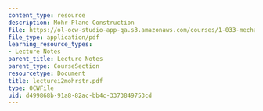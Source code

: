 ```yaml
---
content_type: resource
description: Mohr-Plane Construction
file: https://ol-ocw-studio-app-qa.s3.amazonaws.com/courses/1-033-mechanics-of-material-systems-an-energy-approach-fall-2003/d499868b91a882acbb4c3373849753cd_lecturei2mohrstr.pdf
file_type: application/pdf
learning_resource_types:
- Lecture Notes
parent_title: Lecture Notes
parent_type: CourseSection
resourcetype: Document
title: lecturei2mohrstr.pdf
type: OCWFile
uid: d499868b-91a8-82ac-bb4c-3373849753cd
---
```

